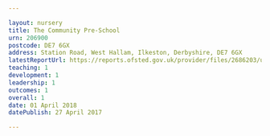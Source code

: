 ```yaml
---

layout: nursery
title: The Community Pre-School
urn: 206900
postcode: DE7 6GX
address: Station Road, West Hallam, Ilkeston, Derbyshire, DE7 6GX
latestReportUrl: https://reports.ofsted.gov.uk/provider/files/2686203/urn/206900.pdf
teaching: 1
development: 1
leadership: 1
outcomes: 1
overall: 1
date: 01 April 2018 
datePublish: 27 April 2017

---
```

